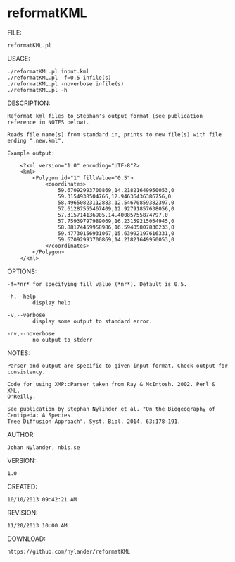 reformatKML
===========

FILE:

    reformatKML.pl

USAGE:

    ./reformatKML.pl input.kml
    ./reformatKML.pl -f=0.5 infile(s)
    ./reformatKML.pl -noverbose infile(s)
    ./reformatKML.pl -h

DESCRIPTION:

    Reformat kml files to Stephan's output format (see publication reference in NOTES below).
    
    Reads file name(s) from standard in, prints to new file(s) with file ending ".new.kml".

    Example output:

        <?xml version="1.0" encoding="UTF-8"?>
        <kml>
            <Polygon id="1" fillValue="0.5">
                <coordinates>
                    59.67092993700869,14.21821649950053,0
                    59.3154938504766,12.94636436386756,0
                    58.49650823112883,12.54670859382397,0
                    57.61287555467409,12.92791857638056,0
                    57.315714136905,14.40085755874797,0
                    57.75939797989069,16.23159215054945,0
                    58.88174459958986,16.59405807830233,0
                    59.47730156931067,15.63992197616331,0
                    59.67092993700869,14.21821649950053,0
                </coordinates>
            </Polygon>
        </kml>

OPTIONS:

    -f=*nr* for specifying fill value (*nr*). Default is 0.5.

    -h,--help
            display help

    -v,--verbose
            display some output to standard error.

    -nv,--noverbose
            no output to stderr

NOTES:

    Parser and output are specific to given input format. Check output for
    consistency.

    Code for using XMP::Parser taken from Ray & McIntosh. 2002. Perl & XML.
    O'Reilly.
    
    See publication by Stephan Nylinder et al. "On the Biogeography of Centipeda: A Species
    Tree Diffusion Approach". Syst. Biol. 2014, 63:178-191.

AUTHOR:

    Johan Nylander, nbis.se

VERSION:

    1.0

CREATED:

    10/10/2013 09:42:21 AM

REVISION:

    11/20/2013 10:00 AM

DOWNLOAD:

    https://github.com/nylander/reformatKML



